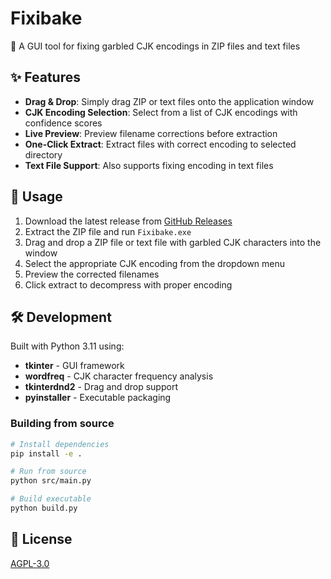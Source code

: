 # Fixibake

🌠 A GUI tool for fixing garbled CJK encodings in ZIP files and text files

## ✨ Features

- **Drag & Drop**: Simply drag ZIP or text files onto the application window
- **CJK Encoding Selection**: Select from a list of CJK encodings with confidence scores
- **Live Preview**: Preview filename corrections before extraction
- **One-Click Extract**: Extract files with correct encoding to selected directory
- **Text File Support**: Also supports fixing encoding in text files

## 🚀 Usage

1. Download the latest release from [GitHub Releases](https://github.com/uigleki/Fixibake/releases/latest)
2. Extract the ZIP file and run `Fixibake.exe`
3. Drag and drop a ZIP file or text file with garbled CJK characters into the window
4. Select the appropriate CJK encoding from the dropdown menu
5. Preview the corrected filenames
6. Click extract to decompress with proper encoding

## 🛠️ Development

Built with Python 3.11 using:

- **tkinter** - GUI framework
- **wordfreq** - CJK character frequency analysis
- **tkinterdnd2** - Drag and drop support
- **pyinstaller** - Executable packaging

### Building from source

```bash
# Install dependencies
pip install -e .

# Run from source
python src/main.py

# Build executable
python build.py
```

## 📄 License

[AGPL-3.0](LICENSE)
